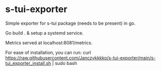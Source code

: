 # s-tui-exporter

Simple exporter for s-tui package (needs to be present) in go.

Go build . & setup a systemd service.

Metrics served at localhost:8081/metrics.

For ease of installation, you can run: curl https://raw.githubusercontent.com/Janczykkkko/s-tui-exporter/main/s-tui_exporter_install.sh | sudo bash